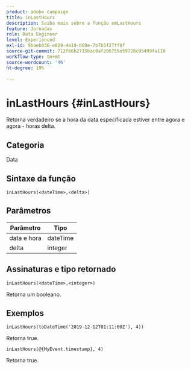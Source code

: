 ```yaml
---
product: adobe campaign
title: inLastHours
description: Saiba mais sobre a função emLastHours
feature: Jornadas
role: Data Engineer
level: Experienced
exl-id: 9baeb836-e029-4e19-b08e-7b7b5f27ff8f
source-git-commit: 712f66b2715bac0af206755e59728c95499fa110
workflow-type: tm+mt
source-wordcount: '46'
ht-degree: 19%

---
```


# inLastHours {#inLastHours}

Retorna verdadeiro se a hora da data especificada estiver entre agora e agora - horas delta.

## Categoria

Data 

## Sintaxe da função

`inLastHours(<dateTime>,<delta>)`

## Parâmetros

| Parâmetro | Tipo |
|-----------|------------------|
| data e hora | dateTime |
| delta | integer |

## Assinaturas e tipo retornado

`inLastHours(<dateTime>,<integer>)`

Retorna um booleano.

## Exemplos

`inLastHours(toDateTime('2019-12-12T01:11:00Z'), 4))`

Retorna true.

`inLastHours(@{MyEvent.timestamp}, 4)`

Retorna true.
